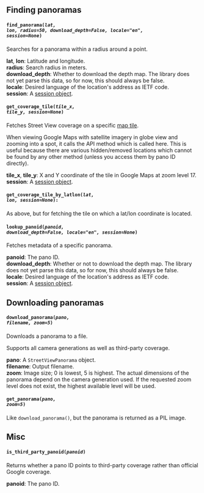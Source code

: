 ## Finding panoramas

#### <code>find_panorama(<em>lat, lon, radius=50, download_depth=False, locale="en", session=None</em>)</code>
Searches for a panorama within a radius around a point.

**lat**, **lon**: Latitude and longitude.  
**radius**: Search radius in meters.  
**download_depth**: Whether to download the depth map. The library does not yet parse this data, so for now, this should always be false.  
**locale**: Desired language of the location's address as IETF code.  
**session**: A [session object](https://docs.python-requests.org/en/master/user/advanced/#session-objects).

#### <code>get_coverage_tile(<em>tile_x, tile_y, session=None</em>)</code>
Fetches Street View coverage on a specific [map tile](https://developers.google.com/maps/documentation/javascript/coordinates).

When viewing Google Maps with satellite imagery in globe view and zooming into a spot, it calls the API method
which is called here. This is useful because there are various hidden/removed locations which cannot be found by
any other method (unless you access them by pano ID directly).

**tile_x**, **tile_y**: X and Y coordinate of the tile in Google Maps at zoom level 17.  
**session**: A [session object](https://docs.python-requests.org/en/master/user/advanced/#session-objects).

#### <code>get_coverage_tile_by_latlon(<em>lat, lon, session=None</em>):</code>
As above, but for fetching the tile on which a lat/lon coordinate is located.

#### <code>lookup_panoid(<em>panoid, download_depth=False, locale="en", session=None</em>)</code>
Fetches metadata of a specific panorama.

**panoid**: The pano ID.  
**download_depth**: Whether or not to download the depth map. The library does not yet parse this data, so for now, this should always be false.  
**locale**: Desired language of the location's address as IETF code.  
**session**: A [session object](https://docs.python-requests.org/en/master/user/advanced/#session-objects).  


## Downloading panoramas

#### <code>download_panorama(<em>pano, filename, zoom=5</em>)</code>
Downloads a panorama to a file.

Supports all camera generations as well as third-party coverage.

**pano**: A `StreetViewPanorama` object.  
**filename**: Output filename.  
**zoom**: Image size; 0 is lowest, 5 is highest. The actual dimensions of the panorama depend on the camera generation used.
If the requested zoom level does not exist, the highest available level will be used.

#### <code>get_panorama(<em>pano, zoom=5</em>)</code>
Like `download_panorama()`, but the panorama is returned as a PIL image.


## Misc

#### <code>is_third_party_panoid(<em>panoid</em>)</code>
Returns whether a pano ID points to third-party coverage rather than official Google coverage.

**panoid**: The pano ID.
